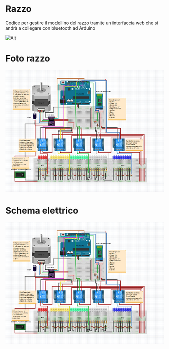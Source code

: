 # Razzo
Codice per gestire il modellino del razzo tramite un interfaccia web che si andrà a collegare con bluetooth ad Arduino 

![Alt](https://repobeats.axiom.co/api/embed/1b67c42bd20593da2d45d44e954895192871a83f.svg "Repobeats analytics image")

# Foto razzo 
![Foto Razzo](https://github.com/Alessandro190320/Razzo/blob/master/Arduino/Schema%20Elettrico%20Razzo.jpeg)
# Schema elettrico

![Schema elettrico Razzo ](https://github.com/Alessandro190320/Razzo/blob/master/Arduino/Schema%20Elettrico%20Razzo.jpeg)